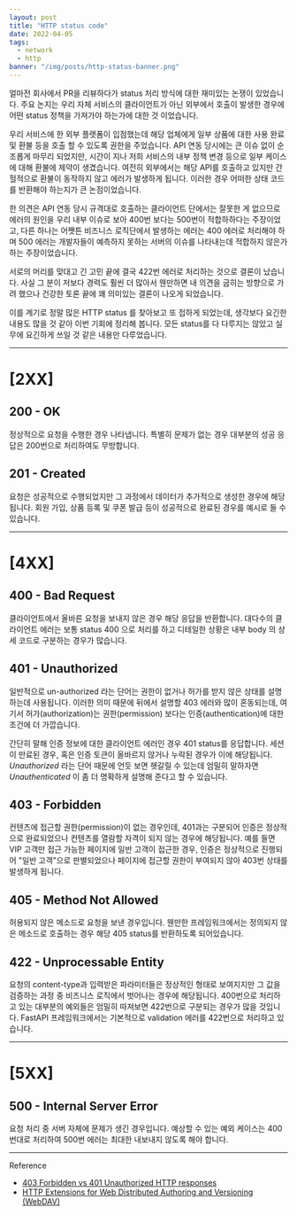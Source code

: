 ```yaml
---
layout: post
title: "HTTP status code"
date: 2022-04-05
tags:
  - network
  - http
banner: "/img/posts/http-status-banner.png"
---
```


얼마전 회사에서 PR을 리뷰하다가 status 처리 방식에 대한 재미있는 논쟁이 있었습니다.
주요 논지는 우리 자체 서비스의 클라이언트가 아닌 외부에서 호출이 발생한 경우에 어떤 status 정책을 가져가야 하는가에 대한 것 이었습니다.

우리 서비스에 한 외부 플랫폼이 입점했는데 해당 업체에게 일부 상품에 대한 사용 완료 및 환불 등을 호출 할 수 있도록 권한을 주었습니다.
API 연동 당시에는 큰 이슈 없이 순조롭게 마무리 되었지만, 시간이 지나 저희 서비스의 내부 정책 변경 등으로 일부 케이스에 대해 환불에 제약이 생겼습니다.
여전히 외부에서는 해당 API를 호출하고 있지만 간헐적으로 환불이 동작하지 않고 에러가 발생하게 됩니다.
이러한 경우 어떠한 상태 코드를 반환해야 하는지가 큰 논점이었습니다.

한 의견은 API 연동 당시 규격대로 호출하는 클라이언트 단에서는 잘못한 게 없으므로 에러의 원인을 우리 내부 이슈로 보아 400번 보다는 500번이 적합하하다는 주장이었고,
다른 하나는 어쨋튼 비즈니스 로직단에서 발생하는 에러는 400 에러로 처리해야 하며 500 에러는 개발자들이 예측하지 못하는 서버의 이슈를 나타내는데 적합하지 않은가 하는 주장이었습니다.

서로의 머리를 맞대고 긴 고민 끝에 결국 422번 에러로 처리하는 것으로 결론이 났습니다.
사실 그 분이 저보다 경력도 훨씬 더 많아서 웬만하면 내 의견을 굽히는 방향으로 가려 했으나 건강한 토론 끝에 꽤 의미있는 결론이 나오게 되었습니다.

이를 계기로 정말 많은 HTTP status 를 찾아보고 또 접하게 되었는데, 생각보다 요긴한 내용도 많을 것 같아 이번 기회에 정리해 봅니다.
모든 status를 다 다루지는 않았고 실무에 요긴하게 쓰일 것 같은 내용만 다루었습니다.

---

# [2XX]

## 200 - OK

정상적으로 요청을 수행한 경우 나타냅니다. 특별히 문제가 없는 경우 대부분의 성공 응답은 200번으로 처리하여도 무방합니다.

## 201 - Created

요청은 성공적으로 수행되었지만 그 과정에서 데이터가 추가적으로 생성한 경우에 해당됩니다.
회원 가입, 상품 등록 및 쿠폰 발급 등이 성공적으로 완료된 경우를 예시로 들 수 있습니다.

--- 

# [4XX]

## 400 - Bad Request

클라이언트에서 올바른 요청을 보내지 않은 경우 해당 응답을 반환합니다.
대다수의 클라이언트 에러는 보통 status 400 으로 처리를 하고 디테일한 상황은 내부 body 의 상세 코드로 구분하는 경우가 많습니다.

## 401 - Unauthorized

일반적으로 un-authorized 라는 단어는 권한이 없거나 허가를 받지 않은 상태를 설명하는데 사용됩니다.
이러한 의미 때문에 뒤에서 설명할 403 에러와 많이 혼동되는데, 여기서 허가(authorization)는 권한(permission) 보다는 인증(authentication)에 대한 조건에 더 가깝습니다.

간단히 말해 인증 정보에 대한 클라이언트 에러인 경우 401 status를 응답합니다.
세션이 만료된 경우, 혹은 인증 토큰이 올바르지 않거나 누락된 경우가 이에 해당됩니다.
_Unauthorized_ 라는 단어 때문에 언듯 보면 헷갈릴 수 있는데 엄밀히 말하자면 _Unauthenticated_ 이 좀 더 명확하게 설명해 준다고 할 수 있습니다.

## 403 - Forbidden

컨텐츠에 접근할 권한(permission)이 없는 경우인데, 401과는 구분되어 인증은 정상적으로 완료되었으나 컨텐츠를 열람할 자격이 되지 않는 경우에 해당됩니다.
예를 들면 VIP 고객만 접근 가능한 페이지에 일반 고객이 접근한 경우, 인증은 정상적으로 진행되어 "일반 고객"으로 판별되었으나 페이지에 접근할 권한이 부여되지 않아 403번 상태를 발생하게 됩니다.

## 405 - Method Not Allowed

허용되지 않은 메소드로 요청을 보낸 경우입니다.
웬만한 프레임워크에서는 정의되지 않은 메소드로 호출하는 경우 해당 405 status를 반환하도록 되어있습니다.

## 422 - Unprocessable Entity

요청의 content-type과 입력받은 파라미터들은 정상적인 형태로 보여지지만 그 값을 검증하는 과정 중 비즈니스 로직에서 벗어나는 경우에 해당됩니다.
400번으로 처리하고 있는 대부분의 예외들은 엄밀히 따져보면 422번으로 구분되는 경우가 많을 것입니다.
FastAPI 프레임워크에서는 기본적으로 validation 에러를 422번으로 처리하고 있습니다.

---

# [5XX]

## 500 - Internal Server Error

요청 처리 중 서버 자체에 문제가 생긴 경우입니다. 예상할 수 있는 예외 케이스는 400번대로 처리하여 500번 에러는 최대한 내보내지 않도록 해야 합니다.

---

Reference

- [403 Forbidden vs 401 Unauthorized HTTP responses](https://stackoverflow.com/questions/3297048/403-forbidden-vs-401-unauthorized-http-responses)
- [HTTP Extensions for Web Distributed Authoring and Versioning (WebDAV)](https://greenbytes.de/tech/webdav/rfc4918.html#rfc.section.11.2)

